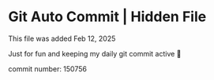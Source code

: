 # Git Auto Commit | Hidden File

This file was added Feb 12, 2025

Just for fun and keeping my daily git commit active 🤪

commit number: 150756
